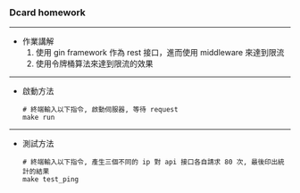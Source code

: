### Dcard homework

---
+ 作業講解
    1. 使用 gin framework 作為 rest 接口，進而使用 middleware 來達到限流
    2. 使用令牌桶算法來達到限流的效果
---
+ 啟動方法
    ```
  # 終端輸入以下指令, 啟動伺服器, 等待 request
  make run
    ```
---
+ 測試方法
    ```
  # 終端輸入以下指令, 產生三個不同的 ip 對 api 接口各自請求 80 次, 最後印出統計的結果
  make test_ping
    ```